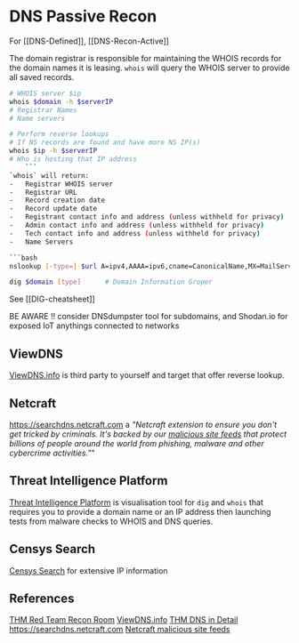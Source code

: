 # DNS Passive Recon

For [[DNS-Defined]], [[DNS-Recon-Active]]

The domain registrar is responsible for maintaining the WHOIS records for the domain names it is leasing. `whois` will query the WHOIS server to provide all saved records.
```bash
# WHOIS server $ip 
whois $domain -h $serverIP
# Registrar Names
# Name servers

# Perform reverse lookups
# If NS records are found and have more NS IP(s) 
whois $ip -h $serverIP 
# Who is hosting that IP address
	```
`whois` will return:
-   Registrar WHOIS server
-   Registrar URL
-   Record creation date
-   Record update date
-   Registrant contact info and address (unless withheld for privacy)
-   Admin contact info and address (unless withheld for privacy)
-   Tech contact info and address (unless withheld for privacy)
-   Name Servers

```bash
nslookup [-type=] $url A=ipv4,AAAA=ipv6,cname=CanonicalName,MX=MailServers,SOA=stateofAuthority,txt=txtrecords 

dig $domain [type]		# Domain Information Groper
```
See [[DIG-cheatsheet]]

BE AWARE !! consider DNSdumpster tool for subdomains, and Shodan.io for exposed IoT anythings connected to networks

## ViewDNS

[ViewDNS.info](https://viewdns.info/) is third party to yourself and target that offer reverse lookup.

## Netcraft
 
https://searchdns.netcraft.com a *"Netcraft extension to ensure you don't get tricked by criminals. It's backed by our [malicious site feeds](https://www.netcraft.com/cybercrime/malicious-site-feeds/) that protect billions of people around the world from phishing, malware and other cybercrime activities."*"

## Threat Intelligence Platform

[Threat Intelligence Platform](https://threatintelligenceplatform.com/) is visualisation tool for `dig` and `whois` that requires you to provide a domain name or an IP address then launching tests from malware checks to WHOIS and DNS queries.

## Censys Search
[Censys Search](https://search.censys.io) for extensive IP information


## References

[THM Red Team Recon Room](https://tryhackme.com/room/redteamrecon)
[ViewDNS.info](https://viewdns.info/)
[THM DNS in Detail](https://tryhackme.com/room/dnsindetail)
https://searchdns.netcraft.com
[Netcraft malicious site feeds](https://www.netcraft.com/cybercrime/malicious-site-feeds/) 